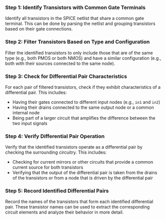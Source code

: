 
### Step 1: Identify Transistors with Common Gate Terminals
Identify all transistors in the SPICE netlist that share a common gate terminal. This can be done by parsing the netlist and grouping transistors based on their gate connections.

### Step 2: Filter Transistors Based on Type and Configuration
Filter the identified transistors to only include those that are of the same type (e.g., both PMOS or both NMOS) and have a similar configuration (e.g., both with their sources connected to the same node).

### Step 3: Check for Differential Pair Characteristics
For each pair of filtered transistors, check if they exhibit characteristics of a differential pair. This includes:
* Having their gates connected to different input nodes (e.g., `in1` and `in2`)
* Having their drains connected to the same output node or a common internal node
* Being part of a larger circuit that amplifies the difference between the two input signals

### Step 4: Verify Differential Pair Operation
Verify that the identified transistors operate as a differential pair by checking the surrounding circuitry. This includes:
* Checking for current mirrors or other circuits that provide a common current source for both transistors
* Verifying that the output of the differential pair is taken from the drains of the transistors or from a node that is driven by the differential pair

### Step 5: Record Identified Differential Pairs
Record the names of the transistors that form each identified differential pair. These transistor names can be used to extract the corresponding circuit elements and analyze their behavior in more detail.
